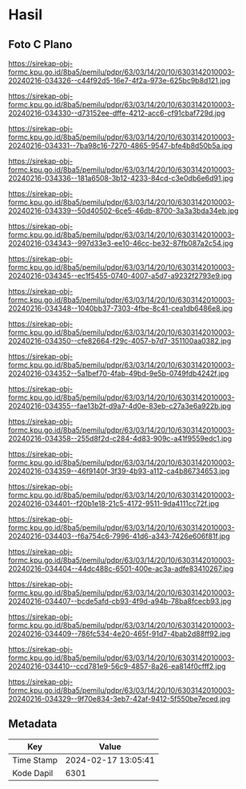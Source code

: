 # Hasil

## Foto C Plano

https://sirekap-obj-formc.kpu.go.id/8ba5/pemilu/pdpr/63/03/14/20/10/6303142010003-20240216-034326--c44f92d5-16e7-4f2a-973e-625bc9b8d121.jpg

https://sirekap-obj-formc.kpu.go.id/8ba5/pemilu/pdpr/63/03/14/20/10/6303142010003-20240216-034330--d73152ee-dffe-4212-acc6-cf91cbaf729d.jpg

https://sirekap-obj-formc.kpu.go.id/8ba5/pemilu/pdpr/63/03/14/20/10/6303142010003-20240216-034331--7ba98c16-7270-4865-9547-bfe4b8d50b5a.jpg

https://sirekap-obj-formc.kpu.go.id/8ba5/pemilu/pdpr/63/03/14/20/10/6303142010003-20240216-034336--181a6508-3b12-4233-84cd-c3e0db6e6d91.jpg

https://sirekap-obj-formc.kpu.go.id/8ba5/pemilu/pdpr/63/03/14/20/10/6303142010003-20240216-034339--50d40502-6ce5-46db-8700-3a3a3bda34eb.jpg

https://sirekap-obj-formc.kpu.go.id/8ba5/pemilu/pdpr/63/03/14/20/10/6303142010003-20240216-034343--997d33e3-ee10-46cc-be32-87fb087a2c54.jpg

https://sirekap-obj-formc.kpu.go.id/8ba5/pemilu/pdpr/63/03/14/20/10/6303142010003-20240216-034345--ec1f5455-0740-4007-a5d7-a9232f2793e9.jpg

https://sirekap-obj-formc.kpu.go.id/8ba5/pemilu/pdpr/63/03/14/20/10/6303142010003-20240216-034348--1040bb37-7303-4fbe-8c41-cea1db6486e8.jpg

https://sirekap-obj-formc.kpu.go.id/8ba5/pemilu/pdpr/63/03/14/20/10/6303142010003-20240216-034350--cfe82664-f29c-4057-b7d7-351100aa0382.jpg

https://sirekap-obj-formc.kpu.go.id/8ba5/pemilu/pdpr/63/03/14/20/10/6303142010003-20240216-034352--5a1bef70-4fab-49bd-9e5b-0749fdb4242f.jpg

https://sirekap-obj-formc.kpu.go.id/8ba5/pemilu/pdpr/63/03/14/20/10/6303142010003-20240216-034355--fae13b2f-d9a7-4d0e-83eb-c27a3e6a922b.jpg

https://sirekap-obj-formc.kpu.go.id/8ba5/pemilu/pdpr/63/03/14/20/10/6303142010003-20240216-034358--255d8f2d-c284-4d83-909c-a41f9559edc1.jpg

https://sirekap-obj-formc.kpu.go.id/8ba5/pemilu/pdpr/63/03/14/20/10/6303142010003-20240216-034359--46f9140f-3f39-4b93-a112-ca4b86734653.jpg

https://sirekap-obj-formc.kpu.go.id/8ba5/pemilu/pdpr/63/03/14/20/10/6303142010003-20240216-034401--f20b1e18-21c5-4172-9511-9da4111cc72f.jpg

https://sirekap-obj-formc.kpu.go.id/8ba5/pemilu/pdpr/63/03/14/20/10/6303142010003-20240216-034403--f6a754c6-7996-41d6-a343-7426e606f81f.jpg

https://sirekap-obj-formc.kpu.go.id/8ba5/pemilu/pdpr/63/03/14/20/10/6303142010003-20240216-034404--44dc488c-6501-400e-ac3a-adfe83410267.jpg

https://sirekap-obj-formc.kpu.go.id/8ba5/pemilu/pdpr/63/03/14/20/10/6303142010003-20240216-034407--bcde5afd-cb93-4f9d-a94b-78ba8fcecb93.jpg

https://sirekap-obj-formc.kpu.go.id/8ba5/pemilu/pdpr/63/03/14/20/10/6303142010003-20240216-034409--786fc534-4e20-465f-91d7-4bab2d88ff92.jpg

https://sirekap-obj-formc.kpu.go.id/8ba5/pemilu/pdpr/63/03/14/20/10/6303142010003-20240216-034410--ccd781e9-56c9-4857-8a26-ea814f0cfff2.jpg

https://sirekap-obj-formc.kpu.go.id/8ba5/pemilu/pdpr/63/03/14/20/10/6303142010003-20240216-034329--9f70e834-3eb7-42af-9412-5f550be7eced.jpg


## Metadata

| Key        | Value               |
| ---------- | ------------------- |
| Time Stamp | 2024-02-17 13:05:41 |
| Kode Dapil | 6301                |



